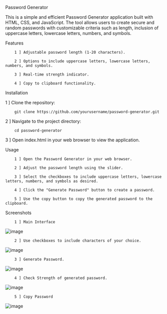 Password Generator

This is a simple and efficient Password Generator application built with HTML, CSS, and JavaScript. The tool allows users to create secure and random passwords with customizable criteria such as length, inclusion of uppercase letters, lowercase letters, numbers, and symbols.


Features


        1 ] Adjustable password length (1-20 characters).

        2 ] Options to include uppercase letters, lowercase letters, numbers, and symbols.

        3 ] Real-time strength indicator.

        4 ] Copy to clipboard functionality.


Installation

1 ] Clone the repository:
        
        git clone https://github.com/yourusername/password-generator.git

2 ] Navigate to the project directory:
        
        cd password-generator

3 ] Open index.html in your web browser to view the application.





Usage

        1 ] Open the Password Generator in your web browser.
        
        2 ] Adjust the password length using the slider.
        
        3 ] Select the checkboxes to include uppercase letters, lowercase letters, numbers, and symbols as desired.
        
        4 ] Click the "Generate Password" button to create a password.
        
        5 ] Use the copy button to copy the generated password to the clipboard.




Screenshots

        1 ] Main Interface
![image](https://github.com/user-attachments/assets/f6ab04d6-103d-4a3f-a5f4-722e61c87740)

        2 ] Use checkboxes to include characters of your choice.
![image](https://github.com/user-attachments/assets/05286ea4-f582-465a-9918-2e815747dacd)
        
        3 ] Generate Password.
![image](https://github.com/user-attachments/assets/0e880591-cc39-4726-abce-42bdbeb98c49)
        
        4 ] Check Strength of generated password.
![image](https://github.com/user-attachments/assets/a22f6547-1546-4e37-9b0f-757cbde395d1)
        
        5 ] Copy Password
![image](https://github.com/user-attachments/assets/fc7f4623-3872-4f5f-94b2-43249a30a0c3)
